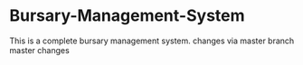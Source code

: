 # Bursary-Management-System
This is a complete bursary management system.
changes via master branch
master changes
